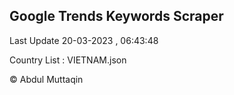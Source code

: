 

## Google Trends Keywords Scraper 
 
Last Update 20-03-2023 , 06:43:48

Country List :
VIETNAM.json



© Abdul Muttaqin 
